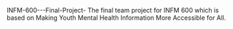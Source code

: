 INFM-600---Final-Project- The final team project for INFM 600 which is based on Making Youth Mental Health Information More Accessible for All.

